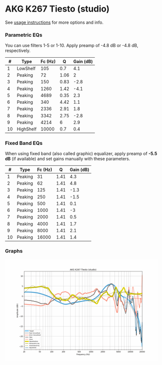 # AKG K267 Tiesto (studio)
See [usage instructions](https://github.com/jaakkopasanen/AutoEq#usage) for more options and info.

### Parametric EQs
You can use filters 1-5 or 1-10. Apply preamp of -4.8 dB or -4.8 dB, respectively.

|   # | Type      |   Fc (Hz) |    Q |   Gain (dB) |
|-----|-----------|-----------|------|-------------|
|   1 | LowShelf  |       105 | 0.7  |         4.1 |
|   2 | Peaking   |        72 | 1.06 |         2   |
|   3 | Peaking   |       150 | 0.83 |        -2.8 |
|   4 | Peaking   |      1260 | 1.42 |        -4.1 |
|   5 | Peaking   |      4689 | 0.35 |         2.3 |
|   6 | Peaking   |       340 | 4.42 |         1.1 |
|   7 | Peaking   |      2336 | 2.91 |         1.8 |
|   8 | Peaking   |      3342 | 2.75 |        -2.8 |
|   9 | Peaking   |      4214 | 6    |         2.9 |
|  10 | HighShelf |     10000 | 0.7  |         0.4 |

### Fixed Band EQs
When using fixed band (also called graphic) equalizer, apply preamp of **-5.5 dB** (if available) and set gains manually with these parameters.

|   # | Type    |   Fc (Hz) |    Q |   Gain (dB) |
|-----|---------|-----------|------|-------------|
|   1 | Peaking |        31 | 1.41 |         4.3 |
|   2 | Peaking |        62 | 1.41 |         4.8 |
|   3 | Peaking |       125 | 1.41 |        -1.3 |
|   4 | Peaking |       250 | 1.41 |        -1.5 |
|   5 | Peaking |       500 | 1.41 |         0.1 |
|   6 | Peaking |      1000 | 1.41 |        -3   |
|   7 | Peaking |      2000 | 1.41 |         0.5 |
|   8 | Peaking |      4000 | 1.41 |         1.7 |
|   9 | Peaking |      8000 | 1.41 |         2.1 |
|  10 | Peaking |     16000 | 1.41 |         1.4 |

### Graphs
![](./AKG%20K267%20Tiesto%20(studio).png)
